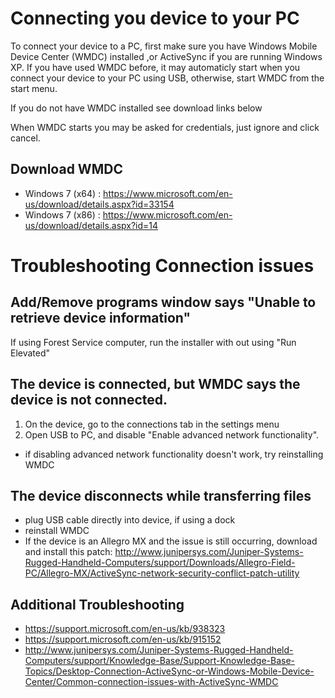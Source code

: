 Connecting you device to your PC
================================
To connect your device to a PC, first make sure you have Windows Mobile Device Center (WMDC) installed ,or ActiveSync if you are running Windows XP. If you have used WMDC before, it may automaticly start when you connect your device to your PC using USB, otherwise, start WMDC from the start menu.

If you do not have WMDC installed see download links below 

When WMDC starts you may be asked for credentials, just ignore and click cancel.

Download WMDC
-------------
- Windows 7 (x64) : https://www.microsoft.com/en-us/download/details.aspx?id=33154
- Windows 7 (x86) : https://www.microsoft.com/en-us/download/details.aspx?id=14 

Troubleshooting Connection issues
=================================
Add/Remove programs window says "Unable to retrieve device information"
---------------------------------------------------------------------------
If using Forest Service computer, run the installer with out using "Run Elevated"

The device is connected, but WMDC says the device is not connected.
-------------------------------------------------------------------
1. On the device, go to the connections tab in the settings menu
2. Open USB to PC, and disable "Enable advanced network functionality".

- if disabling advanced network functionality doesn't work, try reinstalling WMDC

The device disconnects while transferring files
---------------------------------------------
- plug USB cable directly into device, if using a dock
- reinstall WMDC
- If the device is an Allegro MX and the issue is still occurring, download and install this patch: http://www.junipersys.com/Juniper-Systems-Rugged-Handheld-Computers/support/Downloads/Allegro-Field-PC/Allegro-MX/ActiveSync-network-security-conflict-patch-utility

Additional Troubleshooting
--------------------------
- https://support.microsoft.com/en-us/kb/938323
- https://support.microsoft.com/en-us/kb/915152
- http://www.junipersys.com/Juniper-Systems-Rugged-Handheld-Computers/support/Knowledge-Base/Support-Knowledge-Base-Topics/Desktop-Connection-ActiveSync-or-Windows-Mobile-Device-Center/Common-connection-issues-with-ActiveSync-WMDC



 
